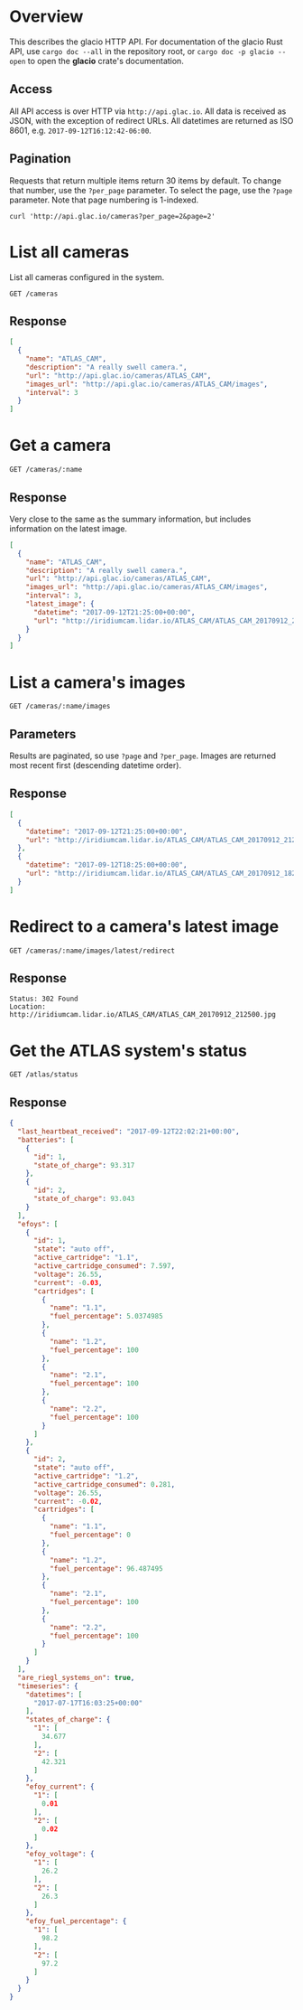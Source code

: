 # Overview

This describes the glacio HTTP API.
For documentation of the glacio Rust API, use `cargo doc --all` in the repository root, or `cargo doc -p glacio --open` to open the **glacio** crate's documentation.

## Access

All API access is over HTTP via `http://api.glac.io`.
All data is received as JSON, with the exception of redirect URLs.
All datetimes are returned as ISO 8601, e.g. `2017-09-12T16:12:42-06:00`.

## Pagination

Requests that return multiple items return 30 items by default.
To change that number, use the `?per_page` parameter.
To select the page, use the `?page` parameter.
Note that page numbering is 1-indexed.

```
curl 'http://api.glac.io/cameras?per_page=2&page=2'
```

# List all cameras

List all cameras configured in the system.

```
GET /cameras
```

## Response

```json
[
  {
    "name": "ATLAS_CAM",
    "description": "A really swell camera.",
    "url": "http://api.glac.io/cameras/ATLAS_CAM",
    "images_url": "http://api.glac.io/cameras/ATLAS_CAM/images",
    "interval": 3
  }
]
```

# Get a camera

```
GET /cameras/:name
```

## Response

Very close to the same as the summary information, but includes information on the latest image.

```json
[
  {
    "name": "ATLAS_CAM",
    "description": "A really swell camera.",
    "url": "http://api.glac.io/cameras/ATLAS_CAM",
    "images_url": "http://api.glac.io/cameras/ATLAS_CAM/images",
    "interval": 3,
    "latest_image": {
      "datetime": "2017-09-12T21:25:00+00:00",
      "url": "http://iridiumcam.lidar.io/ATLAS_CAM/ATLAS_CAM_20170912_212500.jpg"
    }
  }
]
```

# List a camera's images

```
GET /cameras/:name/images
```

## Parameters

Results are paginated, so use `?page` and `?per_page`.
Images are returned most recent first (descending datetime order).

## Response

```json
[
  {
    "datetime": "2017-09-12T21:25:00+00:00",
    "url": "http://iridiumcam.lidar.io/ATLAS_CAM/ATLAS_CAM_20170912_212500.jpg"
  },
  {
    "datetime": "2017-09-12T18:25:00+00:00",
    "url": "http://iridiumcam.lidar.io/ATLAS_CAM/ATLAS_CAM_20170912_182500.jpg"
  }
]
```

# Redirect to a camera's latest image

```
GET /cameras/:name/images/latest/redirect
```

## Response

```
Status: 302 Found
Location: http://iridiumcam.lidar.io/ATLAS_CAM/ATLAS_CAM_20170912_212500.jpg
```

# Get the ATLAS system's status

```
GET /atlas/status
```

## Response

```json
{
  "last_heartbeat_received": "2017-09-12T22:02:21+00:00",
  "batteries": [
    {
      "id": 1,
      "state_of_charge": 93.317
    },
    {
      "id": 2,
      "state_of_charge": 93.043
    }
  ],
  "efoys": [
    {
      "id": 1,
      "state": "auto off",
      "active_cartridge": "1.1",
      "active_cartridge_consumed": 7.597,
      "voltage": 26.55,
      "current": -0.03,
      "cartridges": [
        {
          "name": "1.1",
          "fuel_percentage": 5.0374985
        },
        {
          "name": "1.2",
          "fuel_percentage": 100
        },
        {
          "name": "2.1",
          "fuel_percentage": 100
        },
        {
          "name": "2.2",
          "fuel_percentage": 100
        }
      ]
    },
    {
      "id": 2,
      "state": "auto off",
      "active_cartridge": "1.2",
      "active_cartridge_consumed": 0.281,
      "voltage": 26.55,
      "current": -0.02,
      "cartridges": [
        {
          "name": "1.1",
          "fuel_percentage": 0
        },
        {
          "name": "1.2",
          "fuel_percentage": 96.487495
        },
        {
          "name": "2.1",
          "fuel_percentage": 100
        },
        {
          "name": "2.2",
          "fuel_percentage": 100
        }
      ]
    }
  ],
  "are_riegl_systems_on": true,
  "timeseries": {
    "datetimes": [
      "2017-07-17T16:03:25+00:00"
    ],
    "states_of_charge": {
      "1": [
        34.677
      ],
      "2": [
        42.321
      ]
    },
    "efoy_current": {
      "1": [
        0.01
      ],
      "2": [
        0.02
      ]
    },
    "efoy_voltage": {
      "1": [
        26.2
      ],
      "2": [
        26.3
      ]
    },
    "efoy_fuel_percentage": {
      "1": [
        98.2
      ],
      "2": [
        97.2
      ]
    }
  }
}
```
